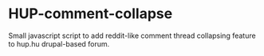 HUP-comment-collapse
====================

Small javascript script to add reddit-like comment thread collapsing feature to hup.hu drupal-based forum.
